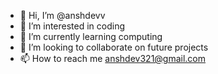 - 👋 Hi, I’m @anshdevv
- 👀 I’m interested in coding
- 🌱 I’m currently learning computing
- 💞️ I’m looking to collaborate on future projects
- 📫 How to reach me anshdev321@gmail.com

<!--
anshdevv/anshdevv is a ✨ special ✨ repository because its `README.md` (this file) appears on your GitHub profile.
You can click the Preview link to take a look at your changes.
--->
